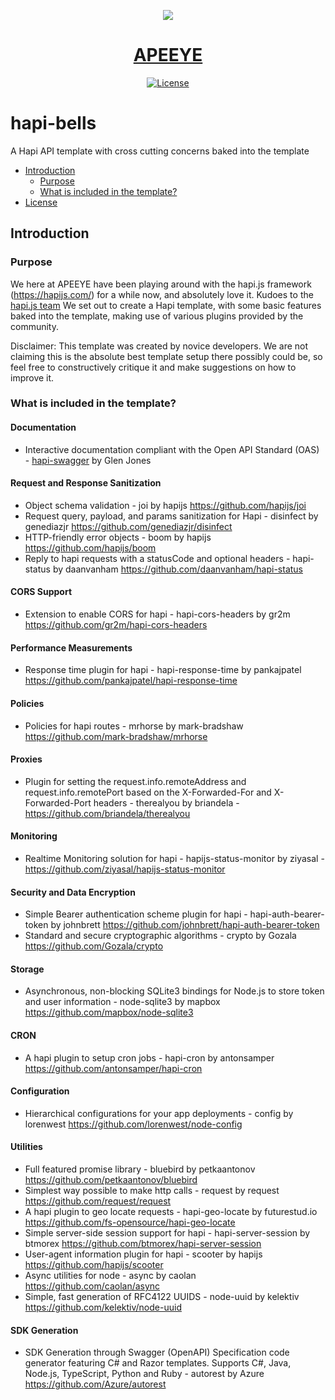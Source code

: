 <a href="http://www.apeeye.com/">
<p align="center"><img src="http://www.apeeye.com/ApeEyeLogo5TransSMALL.png"></p>
<h1 align="center">APEEYE</h1>
</a>
 
<p align="center">
<a href="https://github.com/APEEYEDOTCOM/hapi-bells/blob/master/LICENSE"><img src="https://img.shields.io/badge/License-MIT-blue.svg" alt="License"></a>
</p>

# hapi-bells
A Hapi API template with cross cutting concerns baked into the template


* [Introduction](#introduction)
   * [Purpose](#purpose)
   * [What is included in the template?](#what-is-included-in-the-template)
* [License](#license)

## Introduction

### Purpose

We here at APEEYE have been playing around with the hapi.js framework (https://hapijs.com/) for a while now, and absolutely love it. Kudoes to the <a href="https://github.com/orgs/hapijs/people">hapi.js team</a> We set out to create a Hapi template, with some basic features baked into the template, making use of various plugins provided by the community. 

Disclaimer: This template was created by novice developers. We are not claiming this is the absolute best template setup there possibly could be, so feel free to constructively critique it and make suggestions on how to improve it. 

### What is included in the template? 
#### Documentation
* Interactive documentation compliant with the Open API Standard (OAS) - [hapi-swagger](https://github.com/glennjones/hapi-swagger/) by Glen Jones

#### Request and Response Sanitization
* Object schema validation - joi by hapijs https://github.com/hapijs/joi
* Request query, payload, and params sanitization for Hapi - disinfect by genediazjr https://github.com/genediazjr/disinfect
* HTTP-friendly error objects - boom by hapijs https://github.com/hapijs/boom
* Reply to hapi requests with a statusCode and optional headers - hapi-status by daanvanham https://github.com/daanvanham/hapi-status

#### CORS Support
* Extension to enable CORS for hapi - hapi-cors-headers by gr2m https://github.com/gr2m/hapi-cors-headers

#### Performance Measurements
* Response time plugin for hapi - hapi-response-time by pankajpatel https://github.com/pankajpatel/hapi-response-time

#### Policies
* Policies for hapi routes - mrhorse by mark-bradshaw https://github.com/mark-bradshaw/mrhorse

#### Proxies
* Plugin for setting the request.info.remoteAddress and request.info.remotePort based on the X-Forwarded-For and X-Forwarded-Port headers - therealyou by briandela - https://github.com/briandela/therealyou

#### Monitoring
* Realtime Monitoring solution for hapi - hapijs-status-monitor by ziyasal - https://github.com/ziyasal/hapijs-status-monitor

#### Security and Data Encryption
* Simple Bearer authentication scheme plugin for hapi - hapi-auth-bearer-token by johnbrett https://github.com/johnbrett/hapi-auth-bearer-token
* Standard and secure cryptographic algorithms - crypto by Gozala https://github.com/Gozala/crypto

#### Storage
* Asynchronous, non-blocking SQLite3 bindings for Node.js to store token and user information - node-sqlite3 by mapbox https://github.com/mapbox/node-sqlite3 

#### CRON
* A hapi plugin to setup cron jobs - hapi-cron by antonsamper https://github.com/antonsamper/hapi-cron

#### Configuration 
* Hierarchical configurations for your app deployments - config by lorenwest https://github.com/lorenwest/node-config

#### Utilities
* Full featured promise library - bluebird by petkaantonov https://github.com/petkaantonov/bluebird 
* Simplest way possible to make http calls - request by request https://github.com/request/request 
* A hapi plugin to geo locate requests - hapi-geo-locate by futurestud.io https://github.com/fs-opensource/hapi-geo-locate
* Simple server-side session support for hapi - hapi-server-session by btmorex https://github.com/btmorex/hapi-server-session
* User-agent information plugin for hapi - scooter by hapijs https://github.com/hapijs/scooter
* Async utilities for node - async by caolan https://github.com/caolan/async
* Simple, fast generation of RFC4122 UUIDS - node-uuid by kelektiv https://github.com/kelektiv/node-uuid

#### SDK Generation
* SDK Generation through Swagger (OpenAPI) Specification code generator featuring C# and Razor templates. Supports C#, Java, Node.js, TypeScript, Python and Ruby - autorest by Azure https://github.com/Azure/autorest 













